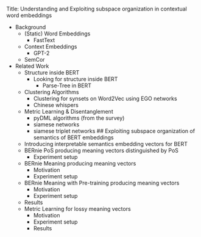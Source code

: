 Title: Understanding and Exploiting subspace organization in contextual word embeddings
- Background
    - (Static) Word Embeddings
    	- FastText
    - Context Embeddings
    	- GPT-2
    - SemCor
- Related Work
    - Structure inside BERT
        - Looking for structure inside BERT
		    - Parse-Tree in BERT
	- Clustering Algorithms
		- Clustering for synsets on Word2Vec using EGO networks
		- Chinese whispers
	- Metric Learning & Disentanglement
		- pyDML algorithms (from the survey)
		- siamese networks
		- siamese triplet networks ##
Exploiting subspace organization of semantics of BERT embeddings
	- Introducing interpretable semantics embedding vectors for BERT
    - BERnie PoS producing meaning vectors distinguished by PoS
		- Experiment setup 
	- BERnie Meaning producing meaning vectors
		- Motivation
		- Experiment setup 
	- BERnie Meaning with Pre-training producing meaning vectors
		- Motivation
		- Experiment setup 
	- Results
	- Metric Learning for lossy meaning vectors
		- Motivation
		- Experiment setup 
		- Results